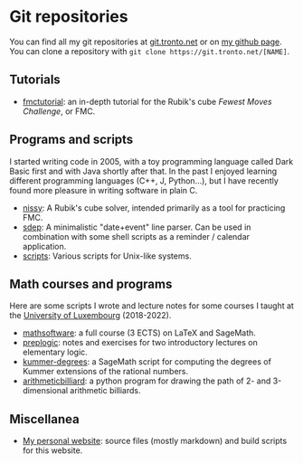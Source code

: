 # Git repositories

You can find all my git repositories at
[git.tronto.net](https://git.tronto.net/) or on
[my github page](https://github.com/sebastianotronto).
You can clone a repository with `git clone https://git.tronto.net/[NAME]`.

## Tutorials

* [fmctutorial](https://git.tronto.net/fmctutorial): an in-depth
  tutorial for the Rubik's cube *Fewest Moves Challenge*, or FMC.

## Programs and scripts

I started writing code in 2005, with a toy programming language called Dark
Basic first and with Java shortly after that. In the past I enjoyed learning
different programming languages (C++, J, Python...), but I have recently found
more pleasure in writing software in plain C.

* [nissy](https://git.tronto.net/nissy): A Rubik's cube solver,
  intended primarily as a tool for practicing FMC.
* [sdep](https://git.tronto.net/sdep): A minimalistic
  "date+event" line parser. Can be used in combination with some shell scripts
  as a reminder / calendar application.
* [scripts](https://git.tronto.net/scripts): Various scripts
  for Unix-like systems.

## Math courses and programs

Here are some scripts I wrote and lecture notes for some courses
I taught at the [University of Luxembourg](https://wwwen.uni.lu)
(2018-2022).

* [mathsoftware](https://git.tronto.net/mathsoftware): a full
  course (3 ECTS) on LaTeX and SageMath.
* [preplogic](https://git.tronto.net/preplogic): notes and
  exercises for two introductory lectures on elementary logic.
* [kummer-degrees](https://git.tronto.net/kummer-degrees): a
  SageMath script for computing the degrees of Kummer extensions of the
  rational numbers.
* [arithmeticbilliard](https://git.tronto.net/arithmeticbilliard):
  a python program for drawing the path of 2- and 3-dimensional arithmetic
  billiards.

## Miscellanea

* [My personal website](https://git.tronto.net/sebastiano.tronto.net):
  source files (mostly markdown) and build scripts for this website.
